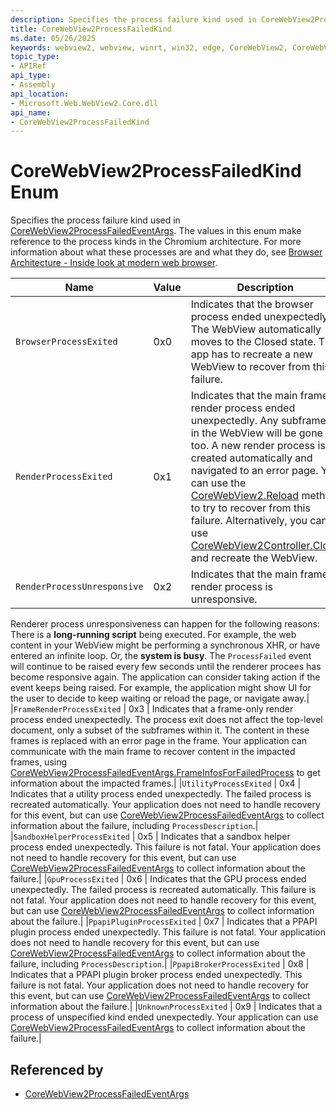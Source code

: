 ```yaml
---
description: Specifies the process failure kind used in CoreWebView2ProcessFailedEventArgs. The values in this enum make reference to the process kinds in the Chromium architecture. For more information about what these processes are and what they do, see Browser Architecture - Inside look at modern web browser.
title: CoreWebView2ProcessFailedKind
ms.date: 05/26/2025
keywords: webview2, webview, winrt, win32, edge, CoreWebView2, CoreWebView2Controller, browser control, edge html, CoreWebView2ProcessFailedKind
topic_type:
- APIRef
api_type:
- Assembly
api_location:
- Microsoft.Web.WebView2.Core.dll
api_name:
- CoreWebView2ProcessFailedKind
---
```


# CoreWebView2ProcessFailedKind Enum

Specifies the process failure kind used in [CoreWebView2ProcessFailedEventArgs](corewebview2processfailedeventargs.md). The values in this enum make reference to the process kinds in the Chromium architecture. For more information about what these processes are and what they do, see [Browser Architecture - Inside look at modern web browser](https://developers.google.com/web/updates/2018/09/inside-browser-part1).

| Name |  Value | Description |
|--|--|--|
|`BrowserProcessExited` | 0x0  |  Indicates that the browser process ended unexpectedly. The WebView automatically moves to the Closed state. The app has to recreate a new WebView to recover from this failure.|
|`RenderProcessExited` | 0x1  |  Indicates that the main frame's render process ended unexpectedly. Any subframes in the WebView will be gone too. A new render process is created automatically and navigated to an error page. You can use the [CoreWebView2.Reload](corewebview2.md#reload) method to try to recover from this failure. Alternatively, you can use [CoreWebView2Controller.Close](corewebview2controller.md#close) and recreate the WebView.|
|`RenderProcessUnresponsive` | 0x2  |  Indicates that the main frame's render process is unresponsive.
Renderer process unresponsiveness can happen for the following reasons:
There is a **long-running script** being executed. For example, the web content in your WebView might be performing a synchronous XHR, or have entered an infinite loop. Or, the **system is busy**. The `ProcessFailed` event will continue to be raised every few seconds until the renderer procees has become responsive again. The application can consider taking action if the event keeps being raised. For example, the application might show UI for the user to decide to keep waiting or reload the page, or navigate away.|
|`FrameRenderProcessExited` | 0x3  |  Indicates that a frame-only render process ended unexpectedly. The process exit does not affect the top-level document, only a subset of the subframes within it. The content in these frames is replaced with an error page in the frame. Your application can communicate with the main frame to recover content in the impacted frames, using [CoreWebView2ProcessFailedEventArgs.FrameInfosForFailedProcess](corewebview2processfailedeventargs.md#frameinfosforfailedprocess) to get information about the impacted frames.|
|`UtilityProcessExited` | 0x4  |  Indicates that a utility process ended unexpectedly. The failed process is recreated automatically. Your application does not need to handle recovery for this event, but can use [CoreWebView2ProcessFailedEventArgs](corewebview2processfailedeventargs.md) to collect information about the failure, including `ProcessDescription`.|
|`SandboxHelperProcessExited` | 0x5  |  Indicates that a sandbox helper process ended unexpectedly. This failure is not fatal. Your application does not need to handle recovery for this event, but can use [CoreWebView2ProcessFailedEventArgs](corewebview2processfailedeventargs.md) to collect information about the failure.|
|`GpuProcessExited` | 0x6  |  Indicates that the GPU process ended unexpectedly. The failed process is recreated automatically. This failure is not fatal. Your application does not need to handle recovery for this event, but can use [CoreWebView2ProcessFailedEventArgs](corewebview2processfailedeventargs.md) to collect information about the failure.|
|`PpapiPluginProcessExited` | 0x7  |  Indicates that a PPAPI plugin process ended unexpectedly. This failure is not fatal. Your application does not need to handle recovery for this event, but can use [CoreWebView2ProcessFailedEventArgs](corewebview2processfailedeventargs.md) to collect information about the failure, including `ProcessDescription`.|
|`PpapiBrokerProcessExited` | 0x8  |  Indicates that a PPAPI plugin broker process ended unexpectedly. This failure is not fatal. Your application does not need to handle recovery for this event, but can use [CoreWebView2ProcessFailedEventArgs](corewebview2processfailedeventargs.md) to collect information about the failure.|
|`UnknownProcessExited` | 0x9  |  Indicates that a process of unspecified kind ended unexpectedly. Your application can use [CoreWebView2ProcessFailedEventArgs](corewebview2processfailedeventargs.md) to collect information about the failure.|


## Referenced by

- [CoreWebView2ProcessFailedEventArgs](corewebview2processfailedeventargs.md)
